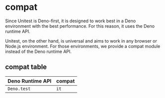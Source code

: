 # compat

Since Unitest is Deno-first, it is designed to work best in a Deno environment
with the best performance. For this reason, it uses the Deno runtime API.

Unitest, on the other hand, is universal and aims to work in any browser or
Node.js environment. For those environments, we provide a compat module instead
of the Deno runtime API.

## compat table

| Deno Runtime API | compat |
| ---------------- | ------ |
| `Deno.test`      | `it`   |
